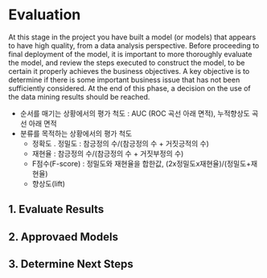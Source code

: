 # Evaluation
At this stage in the project you have built a model (or models) that appears to have high quality, from a data analysis perspective. Before proceeding to final deployment of the model, it is important to more thoroughly evaluate the model, and review the steps executed to construct the model, to be certain it properly achieves the business objectives. A key objective is to determine if there is some important business issue that has not been sufficiently considered. At the end of this phase, a decision on the use of the data mining results should be reached.

- 순서를 매기는 상황에서의 평가 척도 : AUC (ROC 곡선 아래 면적), 누적향상도 곡선 아래 면적 
- 분류를 목적하는 상황에서의 평가 척도 
	* 정확도 . 정밀도 : 참긍정의 수/(참긍정의 수 + 거짓긍적의 수) 
	* 재현율 : 참긍정의 수/(참긍정의 수 + 거짓부정의 수) 
	* F점수(F-score) : 정밀도와 재현율을 합한값, (2x정밀도x재현율)/(정밀도+재현율) 
	* 향상도(lift) 


## 1. Evaluate Results

## 2. Approvaed Models

## 3. Determine Next Steps


